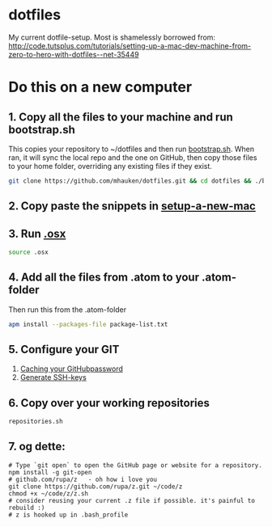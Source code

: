 dotfiles
========

My current dotfile-setup.
Most is shamelessly borrowed from: http://code.tutsplus.com/tutorials/setting-up-a-mac-dev-machine-from-zero-to-hero-with-dotfiles--net-35449

# Do this on a new computer

## 1. Copy all the files to your machine and run bootstrap.sh
This copies your repository to ~/dotfiles and then run [bootstrap.sh](bootstrap.sh). When ran, it will sync the local repo and the one on GitHub, then copy those files to your home folder, overriding any existing files if they exist.

```bash
git clone https://github.com/mhauken/dotfiles.git && cd dotfiles && ./bootstrap.sh
```

## 2. Copy paste the snippets in [setup-a-new-mac](setup-a-new-mac.sh)

## 3. Run [.osx](.osx)
```bash
source .osx
```

## 4. Add all the files from .atom to your .atom-folder
Then run this from the .atom-folder
```bash
apm install --packages-file package-list.txt
```

## 5. Configure your GIT
1. [Caching your GitHubpassword](https://help.github.com/articles/caching-your-github-password-in-git/)
2. [Generate SSH-keys](https://help.github.com/articles/generating-ssh-keys/)

## 6. Copy over your working repositories
```bash
repositories.sh
```

## 7. og dette:
```
# Type `git open` to open the GitHub page or website for a repository.
npm install -g git-open
# github.com/rupa/z   - oh how i love you
git clone https://github.com/rupa/z.git ~/code/z
chmod +x ~/code/z/z.sh
# consider reusing your current .z file if possible. it's painful to rebuild :)
# z is hooked up in .bash_profile
```
